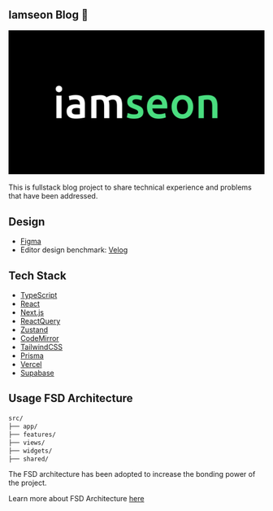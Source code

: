 ## Iamseon Blog 📮

![iamseon-blog](./public/image/main.png)

This is fullstack blog project to share technical experience and problems that have been addressed.

## Design

- [Figma](https://www.figma.com/)
- Editor design benchmark: [Velog](https://velog.io/)

## Tech Stack

- [TypeScript](https://www.typescriptlang.org/)
- [React](https://react.dev/)
- [Next.js](https://nextjs.org/)
- [ReactQuery](https://tanstack.com/query)
- [Zustand](https://zustand.docs.pmnd.rs/)
- [CodeMirror](https://github.com/codemirror)
- [TailwindCSS](https://tailwindcss.com/)
- [Prisma](https://www.prisma.io/)
- [Vercel](https://vercel.com/)
- [Supabase](https://supabase.com/)

## Usage FSD Architecture

```
src/
├── app/
├── features/
├── views/
├── widgets/
├── shared/
```

The FSD architecture has been adopted to increase the bonding power of the project.

Learn more about FSD Architecture [here](https://iamseon.com/post/%EA%B8%B0%EB%8A%A5-%EB%B6%84%ED%95%A0-%EC%84%A4%EA%B3%84FSD-%EC%95%84%ED%82%A4%ED%85%8D%EC%B2%98%EB%A1%9C-FE-%EA%B5%AC%EC%A1%B0-%EC%B5%9C%EC%A0%81%ED%99%94%ED%95%98%EA%B8%B0)
